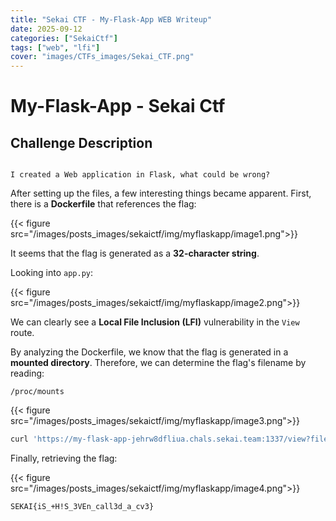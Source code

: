 ```yaml
---
title: "Sekai CTF - My-Flask-App WEB Writeup"
date: 2025-09-12
categories: ["SekaiCtf"]
tags: ["web", "lfi"]
cover: "images/CTFs_images/Sekai_CTF.png"
---
```


#  My-Flask-App - Sekai Ctf

## Challenge Description
```

I created a Web application in Flask, what could be wrong?

````

After setting up the files, a few interesting things became apparent. First, there is a **Dockerfile** that references the flag:

{{< figure src="/images/posts_images/sekaictf/img/myflaskapp/image1.png">}}

It seems that the flag is generated as a **32-character string**.  

Looking into `app.py`:

{{< figure src="/images/posts_images/sekaictf/img/myflaskapp/image2.png">}}

We can clearly see a **Local File Inclusion (LFI)** vulnerability in the `View` route.  

By analyzing the Dockerfile, we know that the flag is generated in a **mounted directory**. Therefore, we can determine the flag's filename by reading:

```text
/proc/mounts
````

{{< figure src="/images/posts_images/sekaictf/img/myflaskapp/image3.png">}}

```bash
curl 'https://my-flask-app-jehrw8dfliua.chals.sekai.team:1337/view?filename=/proc/mounts'
```

Finally, retrieving the flag:

{{< figure src="/images/posts_images/sekaictf/img/myflaskapp/image4.png">}}

```text
SEKAI{iS_+H!S_3VEn_call3d_a_cv3}
```

